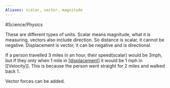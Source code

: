```yaml
---
Aliases: scalar, vector, magnitude
---
```


#Science/Physics

These are different types of units. Scalar means magnitude, what it is measuring, vectors also include direction.
So distance is scalar, it cannot be negative.
Displacement is vector, it can be negative and is directional.

If a person travelled 3 miles in an hour, their speed(scalar) would be 3mph, but if they only when 1 mile in [[displacement]](vector) it would be 1 mph in [[Velocity]]. This is because the person went straight for 2 miles and walked back 1. 

Vector forces can be added. 